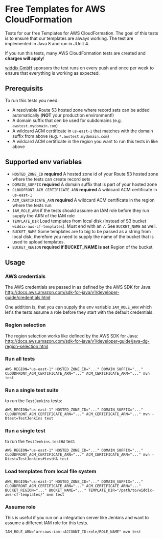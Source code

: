 # Free Templates for AWS CloudFormation

Tests for our free Templates for AWS CloudFormation. The goal of this tests is to ensure that our templates are always working. The test are implemented in Java 8 and run in JUnit 4.

If you run this tests, many AWS CloudFormation tests are created and **charges will apply**!

[widdix GmbH](https://widdix.net) sponsors the test runs on every push and once per week to ensure that everything is working as expected.

## Prerequisits

To run this tests you need:
* A resolvable Route 53 hosted zone where record sets can be added automatically (**NOT** your production environment!)
* A domain suffix that cen be used for subdomains (e.g. `awstest.mydomain.com`)
* A wildcard ACM certificate in `us-east-1` that matches with the domain suffix from above (e.g. `*.awstest.mydomain.com`)
* A wildcard ACM certificate in the region you want to run this tests in like above

## Supported env variables

* `HOSTED_ZONE_ID` **required** A hosted zone id of your Route 53 hosted zone where the tests can create record sets
* `DOMAIN_SUFFIX` **required** A domain suffix that is part of your hosted zone
* `CLOUDFRONT_ACM_CERTIFICATE_ARN` **required** A wildcard ACM certificate in `us-east-1`
* `ACM_CERTIFICATE_ARN` **required** A wildcard ACM certificate in the region where the tests run
* `IAM_ROLE_ARN` if the tests should assume an IAM role before they run supply the ARN of the IAM role
* `TEMPLATE_DIR` Load templates from local disk (instead of S3 bucket `widdix-aws-cf-templates`). Must end with an `/`. See `BUCKET_NAME` as well.
* `BUCKET_NAME` Some templates are to big to be passed as a string from local disk, therefore you need to supply the name of the bucket that is used to upload templates.
* `BUCKET_REGION` **required if BUCKET_NAME is set** Region of the bucket

## Usage

### AWS credentials

The AWS credentials are passed in as defined by the AWS SDK for Java: http://docs.aws.amazon.com/sdk-for-java/v1/developer-guide/credentials.html

One addition is, that you can supply the env variable `IAM_ROLE_ARN` which let's the tests assume a role before they start with the default credentials.

### Region selection

The region selection works like defined by the AWS SDK for Java: http://docs.aws.amazon.com/sdk-for-java/v1/developer-guide/java-dg-region-selection.html

### Run all tests

```
AWS_REGION="us-east-1" HOSTED_ZONE_ID="..." DOMAIN_SUFFIX="..." CLOUDFRONT_ACM_CERTIFICATE_ARN="..." ACM_CERTIFICATE_ARN="..." mvn test
```

### Run a single test suite

to run the `TestJenkins` tests:

```
AWS_REGION="us-east-1" HOSTED_ZONE_ID="..." DOMAIN_SUFFIX="..." CLOUDFRONT_ACM_CERTIFICATE_ARN="..." ACM_CERTIFICATE_ARN="..." mvn -Dtest=TestJenkins test
```

### Run a single test

to run the `TestJenkins.testHA` test:

```
AWS_REGION="us-east-1" HOSTED_ZONE_ID="..." DOMAIN_SUFFIX="..." CLOUDFRONT_ACM_CERTIFICATE_ARN="..." ACM_CERTIFICATE_ARN="..." mvn -Dtest=TestJenkins#testHA test
```

### Load templates from local file system

```
AWS_REGION="us-east-1" HOSTED_ZONE_ID="..." DOMAIN_SUFFIX="..." CLOUDFRONT_ACM_CERTIFICATE_ARN="..." ACM_CERTIFICATE_ARN="..." BUCKET_REGION="..." BUCKET_NAME="..." TEMPLATE_DIR="/path/to/widdix-aws-cf-templates/" mvn test
```

### Assume role

This is useful if you run on a integration server like Jenkins and want to assume a different IAM role for this tests.

```
IAM_ROLE_ARN="arn:aws:iam::ACCOUNT_ID:role/ROLE_NAME" mvn test
```

